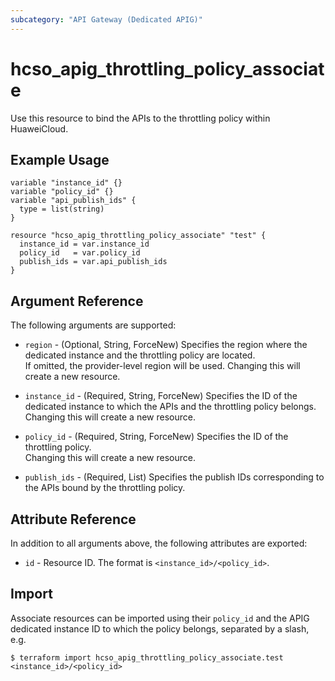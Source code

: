 ```yaml
---
subcategory: "API Gateway (Dedicated APIG)"
---
```


# hcso_apig_throttling_policy_associate

Use this resource to bind the APIs to the throttling policy within HuaweiCloud.

## Example Usage

```hcl
variable "instance_id" {}
variable "policy_id" {}
variable "api_publish_ids" {
  type = list(string)
}

resource "hcso_apig_throttling_policy_associate" "test" {
  instance_id = var.instance_id
  policy_id   = var.policy_id
  publish_ids = var.api_publish_ids
}
```

## Argument Reference

The following arguments are supported:

* `region` - (Optional, String, ForceNew) Specifies the region where the dedicated instance and the throttling policy
  are located.  
  If omitted, the provider-level region will be used. Changing this will create a new resource.

* `instance_id` - (Required, String, ForceNew) Specifies the ID of the dedicated instance to which the APIs and the
  throttling policy belongs.  
  Changing this will create a new resource.

* `policy_id` - (Required, String, ForceNew) Specifies the ID of the throttling policy.  
  Changing this will create a new resource.

* `publish_ids` - (Required, List) Specifies the publish IDs corresponding to the APIs bound by the throttling policy.

## Attribute Reference

In addition to all arguments above, the following attributes are exported:

* `id` - Resource ID. The format is `<instance_id>/<policy_id>`.

## Import

Associate resources can be imported using their `policy_id` and the APIG dedicated instance ID to which the policy
belongs, separated by a slash, e.g.

```shell
$ terraform import hcso_apig_throttling_policy_associate.test <instance_id>/<policy_id>
```
